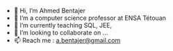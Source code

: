 - 👋 Hi, I’m Ahmed Bentajer
- 👀 I’m a computer science professor at ENSA Tétouan
- 🌱 I’m currently teaching SQL, JEE, 
- 💞️ I’m looking to collaborate on ...
- 📫 Reach me : a.bentajer@gmail.com

<!---
abentajer/abentajer is a ✨ special ✨ repository because its `README.md` (this file) appears on your GitHub profile.
You can click the Preview link to take a look at your changes.
--->

